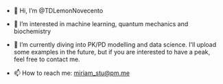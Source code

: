 - 👋 Hi, I’m @TDLemonNovecento
- 👀 I’m interested in machine learning, quantum mechanics and biochemistry
- 🌱 I’m currently diving into PK/PD modelling and data science. I'll upload some examples in the future, but if you are interested to have a peak, feel free to contact me.
 
- 📫 How to reach me: miriam_stu@pm.me
